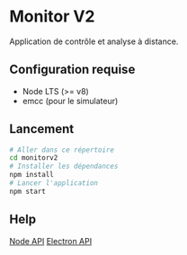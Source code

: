 # Monitor V2

Application de contrôle et analyse à distance.

## Configuration requise

- Node LTS (>= v8)
- emcc (pour le simulateur)

## Lancement

```bash
# Aller dans ce répertoire
cd monitorv2
# Installer les dépendances
npm install
# Lancer l'application
npm start
```

## Help

[Node API](https://nodejs.org/dist/latest-v8.x/docs/api/)
[Electron API](https://electronjs.org/#get-started)
